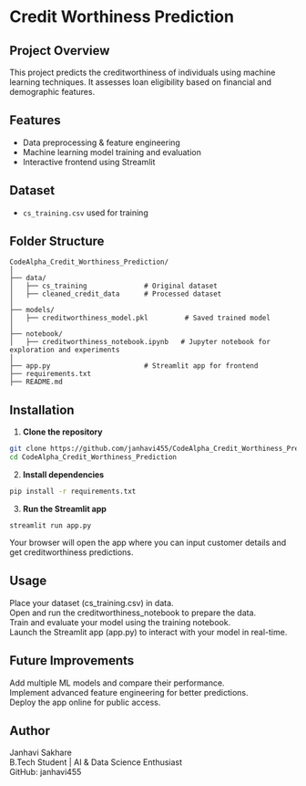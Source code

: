 # Credit Worthiness Prediction

## Project Overview
This project predicts the creditworthiness of individuals using machine learning techniques. It assesses loan eligibility based on financial and demographic features.

## Features
- Data preprocessing & feature engineering
- Machine learning model training and evaluation
- Interactive frontend using Streamlit

## Dataset
- `cs_training.csv` used for training

## Folder Structure
```plaintext
CodeAlpha_Credit_Worthiness_Prediction/
│
├── data/
│   ├── cs_training              # Original dataset
│   ├── cleaned_credit_data      # Processed dataset
│
├── models/                      
│   ├── creditworthiness_model.pkl         # Saved trained model
│
├── notebook/                    
│   ├── creditworthiness_notebook.ipynb   # Jupyter notebook for exploration and experiments
│
├── app.py                       # Streamlit app for frontend
├── requirements.txt
├── README.md
```

## Installation<br>

1. **Clone the repository**
```bash
git clone https://github.com/janhavi455/CodeAlpha_Credit_Worthiness_Prediction.git
cd CodeAlpha_Credit_Worthiness_Prediction
```

2. **Install dependencies** 
```bash
pip install -r requirements.txt
```

3. **Run the Streamlit app**  
```
streamlit run app.py
```
Your browser will open the app where you can input customer details and get creditworthiness predictions.

## Usage
Place your dataset (cs_training.csv) in data.<br>
Open and run the creditworthiness_notebook to prepare the data.<br>
Train and evaluate your model using the training notebook.<br>
Launch the Streamlit app (app.py) to interact with your model in real-time.<br>

## Future Improvements
Add multiple ML models and compare their performance.<br>
Implement advanced feature engineering for better predictions.<br>
Deploy the app online for public access.<br>

## **Author**<br>
Janhavi Sakhare<br>
B.Tech Student | AI & Data Science Enthusiast<br>
GitHub: janhavi455<br>
